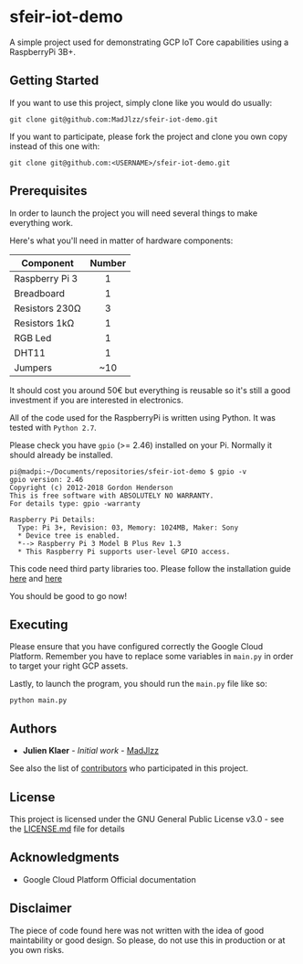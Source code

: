 # sfeir-iot-demo

A simple project used for demonstrating GCP IoT Core capabilities using a RaspberryPi 3B+.

## Getting Started

If you want to use this project, simply clone like you would do usually:

`git clone git@github.com:MadJlzz/sfeir-iot-demo.git`

If you want to participate, please fork the project and clone you own copy instead of this one with:

`git clone git@github.com:<USERNAME>/sfeir-iot-demo.git`

## Prerequisites

In order to launch the project you will need several things to make everything work.

Here's what you'll need in matter of hardware components:

| Component       | Number |
| --------------- |:------:|
| Raspberry Pi 3  | 1      |
| Breadboard      | 1      |
| Resistors 230Ω  | 3      |
| Resistors 1kΩ   | 1      |
| RGB Led         | 1      |
| DHT11           | 1      |
| Jumpers         | ~10    |

It should cost you around 50€ but everything is reusable so it's still a good investment if you are interested in electronics.

All of the code used for the RaspberryPi is written using Python. It was tested with `Python 2.7`.

Please check you have `gpio` (>= 2.46) installed on your Pi. Normally it should already be installed.
```
pi@madpi:~/Documents/repositories/sfeir-iot-demo $ gpio -v
gpio version: 2.46
Copyright (c) 2012-2018 Gordon Henderson
This is free software with ABSOLUTELY NO WARRANTY.
For details type: gpio -warranty

Raspberry Pi Details:
  Type: Pi 3+, Revision: 03, Memory: 1024MB, Maker: Sony
  * Device tree is enabled.
  *--> Raspberry Pi 3 Model B Plus Rev 1.3
  * This Raspberry Pi supports user-level GPIO access.
```

This code need third party libraries too. Please follow the installation guide [here](https://pypi.org/project/Adafruit_Python_DHT/) and [here](https://pypi.org/project/paho-mqtt/)

You should be good to go now!

## Executing

Please ensure that you have configured correctly the Google Cloud Platform. Remember you have to replace some variables in `main.py` in order
to target your right GCP assets.

Lastly, to launch the program, you should run the `main.py` file like so:

```
python main.py
```

## Authors

* **Julien Klaer** - *Initial work* - [MadJlzz](https://github.com/MadJlzz)

See also the list of [contributors](https://github.com/MadJlzz/sfeir-iot-demo/contributors) who participated in this project.

## License

This project is licensed under the GNU General Public License v3.0 - see the [LICENSE.md](LICENSE.md) file for details

## Acknowledgments

* Google Cloud Platform Official documentation

## Disclaimer

The piece of code found here was not written with the idea of good maintability or good design. So please, do not use this in production or at you own risks.


